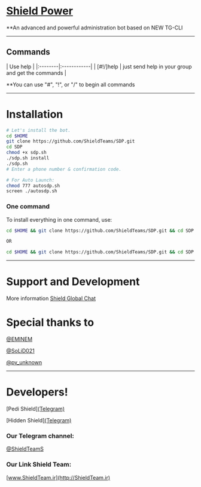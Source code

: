# [Shield Power](https://telegram.me/Xx_ShielD_PoweR_xX)

**An advanced and powerful administration bot based on NEW TG-CLI


* * *

## Commands

| Use help |
|:--------|:------------|
| [#!/]help | just send help in your group and get the commands |

**You can use "#", "!", or "/" to begin all commands

* * *

# Installation

```sh
# Let's install the bot.
cd $HOME
git clone https://github.com/ShieldTeams/SDP.git
cd SDP
chmod +x sdp.sh
./sdp.sh install
./sdp.sh 
# Enter a phone number & confirmation code.

# For Auto Launch:
chmod 777 autosdp.sh
screen ./autosdp.sh
```
### One command
To install everything in one command, use:
```sh
cd $HOME && git clone https://github.com/ShieldTeams/SDP.git && cd SDP && chmod +x sdp.sh && ./sdp.sh install && ./sdp.sh

OR

cd $HOME && git clone https://github.com/ShieldTeams/SDP.git && cd SDP && chmod +x sdp.sh && ./sdp.sh install && chmod 777 autosdp.sh && screen ./autosdp.sh
```

* * *

# Support and Development

More information [Shield Global Chat](https://t.me/joinchat/AAAAAEKRtuWF22uMOmflyQ)

# Special thanks to

[@EMlNEM](https://telegram.me/EMlNEM)

[@SoLiD021](https://telegram.me/SoLiD021)

[@pv_unknown](https://telegram.me/pv_unknown)

* * *

# Developers!

[Pedi Shield][(Telegram)](https://telegram.me/Xx_KinG_SuPeR_AdMiN_SHIELD_xX)

[Hidden Shield][(Telegram)](https://telegram.me/Xx_PesareShield_shah2Arvah_xX)


### Our Telegram channel:

[@ShieldTeamS](https://telegram.me/ShieldTeamS)


### Our Link Shield Team:

[www.ShieldTeam.ir](http://‌ShieldTeam.ir)
